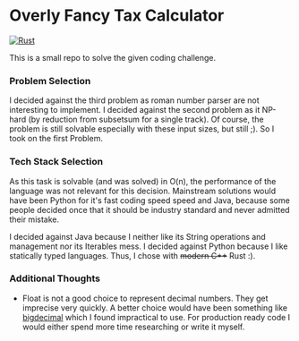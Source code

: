 # Overly Fancy Tax Calculator
[![Rust](https://github.com/KuSpa/FluffyCodeForFluffyPeople/actions/workflows/rust.yml/badge.svg)](https://github.com/KuSpa/FluffyCodeForFluffyPeople/actions/workflows/rust.yml)

This is a small repo to solve the given coding challenge. 

### Problem Selection
I decided against the third problem as roman number parser are not interesting to implement.
I decided against the second problem as it NP-hard (by reduction from subsetsum for a single track). Of course, the problem is still solvable especially with these input sizes, but still ;).
So I took on the first Problem.

### Tech Stack Selection
As this task is solvable (and was solved) in O(n), the performance of the language was not relevant for this decision. Mainstream solutions would have been Python for it's fast coding speed speed and Java, because some people decided once that it should be industry standard and never admitted their mistake. 

I decided against Java because I neither like its String operations and management nor its Iterables mess. 
I decided against Python because I like statically typed languages.
Thus, I chose with ~~modern C++~~ Rust :).

### Additional Thoughts

* Float is not a good choice to represent decimal numbers. They get imprecise very quickly. A better choice would have been something like [bigdecimal](https://crates.io/crates/bigdecimal) which I found impractical to use. For production ready code I would either spend more time researching or write it myself.